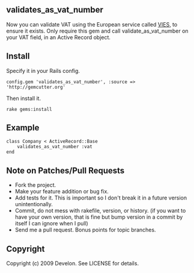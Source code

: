 ## validates_as_vat_number

Now you can validate VAT using the European service called [VIES](http://ec.europa.eu/taxation_customs/vies/viesspec.do), to ensure it exists. Only require this gem and call validate_as_vat_number on your VAT field, in an Active Record object.

## Install 

Specify it in your Rails config.

    config.gem 'validates_as_vat_number', :source => 'http://gemcutter.org'

Then install it.

    rake gems:install

## Example


    class Company < ActiveRecord::Base
    	validates_as_vat_number :vat
    end


## Note on Patches/Pull Requests
 
* Fork the project.
* Make your feature addition or bug fix.
* Add tests for it. This is important so I don't break it in a
  future version unintentionally.
* Commit, do not mess with rakefile, version, or history.
  (if you want to have your own version, that is fine but bump version in a commit by itself I can ignore when I pull)
* Send me a pull request. Bonus points for topic branches.

## Copyright

Copyright (c) 2009 Develon. See LICENSE for details.
